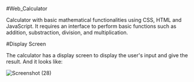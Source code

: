 #Web_Calculator

Calculator with basic mathematical functionalities using CSS, HTML and JavaScript. It requires an interface to perform basic functions such as addition, substraction, division, and multiplication.

#Display Screen

The calculator has a display screen to display the user's input and give the result. And it looks like:

![Screenshot (28)](https://github.com/Mohammad-Amir-tech/OIBSIP/assets/143278584/005c2157-e5ad-4806-93c8-5b0820fa81c8)

